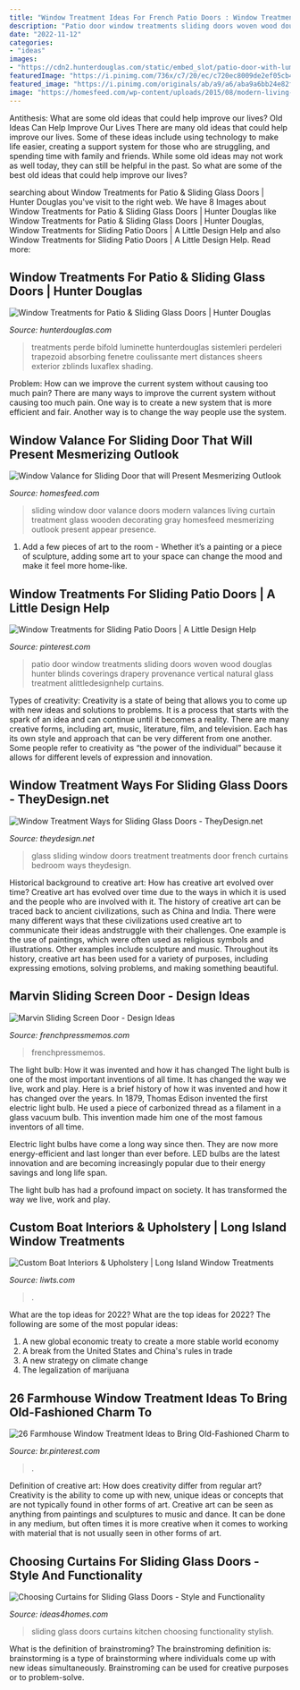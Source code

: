```yaml
---
title: "Window Treatment Ideas For French Patio Doors : Window Treatments For Patio &amp; Sliding Glass Doors"
description: "Patio door window treatments sliding doors woven wood douglas hunter blinds coverings drapery provenance vertical natural glass treatment alittledesignhelp curtains"
date: "2022-11-12"
categories:
- "ideas"
images:
- "https://cdn2.hunterdouglas.com/static/embed_slot/patio-door-with-luminette-banner.jpg"
featuredImage: "https://i.pinimg.com/736x/c7/20/ec/c720ec8009de2ef05cb4b940cf7a8c41--sliding-door-window-treatments-window-coverings.jpg"
featured_image: "https://i.pinimg.com/originals/ab/a9/a6/aba9a6bb24e82f1d646abff276a1e2fa.png"
image: "https://homesfeed.com/wp-content/uploads/2015/08/modern-living-room-with-valances-for-sliding-glass-doors-and-awesome-curtain-and-shades-window-treatment-with-gray-couch-sofa-and-wooden-coffee-table.png"
---
```



Antithesis: What are some old ideas that could help improve our lives?
Old Ideas Can Help Improve Our Lives
There are many old ideas that could help improve our lives. Some of these ideas include using technology to make life easier, creating a support system for those who are struggling, and spending time with family and friends. While some old ideas may not work as well today, they can still be helpful in the past. So what are some of the best old ideas that could help improve our lives?

	

		
searching about Window Treatments for Patio &amp; Sliding Glass Doors | Hunter Douglas you've visit to the right web. We have 8 Images about Window Treatments for Patio &amp; Sliding Glass Doors | Hunter Douglas like Window Treatments for Patio &amp; Sliding Glass Doors | Hunter Douglas, Window Treatments for Sliding Patio Doors | A Little Design Help and also Window Treatments for Sliding Patio Doors | A Little Design Help. Read more:
		
    
## Window Treatments For Patio &amp; Sliding Glass Doors | Hunter Douglas

<img loading=lazy src="https://cdn2.hunterdouglas.com/static/embed_slot/patio-door-with-luminette-banner.jpg" onerror="this.onerror=null;this.src='https://tse2.mm.bing.net/th?id=OIP.OfoMB3o4EUFPk5kkS6S9MgHaD6&amp;pid=15.1';" alt="Window Treatments for Patio &amp; Sliding Glass Doors | Hunter Douglas">

_Source: hunterdouglas.com_

>treatments perde bifold luminette hunterdouglas sistemleri perdeleri trapezoid absorbing fenetre coulissante mert distances sheers exterior zblinds luxaflex shading. 

	

Problem: How can we improve the current system without causing too much pain?
There are many ways to improve the current system without causing too much pain. One way is to create a new system that is more efficient and fair. Another way is to change the way people use the system.

    
## Window Valance For Sliding Door That Will Present Mesmerizing Outlook

<img loading=lazy src="https://homesfeed.com/wp-content/uploads/2015/08/modern-living-room-with-valances-for-sliding-glass-doors-and-awesome-curtain-and-shades-window-treatment-with-gray-couch-sofa-and-wooden-coffee-table.png" onerror="this.onerror=null;this.src='https://tse2.mm.bing.net/th?id=OIP.wcfliiZwqomlGs6p0V2xpAHaE8&amp;pid=15.1';" alt="Window Valance for Sliding Door that will Present Mesmerizing Outlook">

_Source: homesfeed.com_

>sliding window door valance doors modern valances living curtain treatment glass wooden decorating gray homesfeed mesmerizing outlook present appear presence. 

	

1. Add a few pieces of art to the room - Whether it’s a painting or a piece of sculpture, adding some art to your space can change the mood and make it feel more home-like.

    
## Window Treatments For Sliding Patio Doors | A Little Design Help

<img loading=lazy src="https://i.pinimg.com/736x/c7/20/ec/c720ec8009de2ef05cb4b940cf7a8c41--sliding-door-window-treatments-window-coverings.jpg" onerror="this.onerror=null;this.src='https://tse2.mm.bing.net/th?id=OIP.D6Bi8pJsqGRbSSW6Xs1wBgHaKH&amp;pid=15.1';" alt="Window Treatments for Sliding Patio Doors | A Little Design Help">

_Source: pinterest.com_

>patio door window treatments sliding doors woven wood douglas hunter blinds coverings drapery provenance vertical natural glass treatment alittledesignhelp curtains. 

	

Types of creativity:
Creativity is a state of being that allows you to come up with new ideas and solutions to problems. It is a process that starts with the spark of an idea and can continue until it becomes a reality. There are many creative forms, including art, music, literature, film, and television. Each has its own style and approach that can be very different from one another. Some people refer to creativity as “the power of the individual” because it allows for different levels of expression and innovation.

    
## Window Treatment Ways For Sliding Glass Doors - TheyDesign.net

<img loading=lazy src="http://theydesign.net/wp-content/uploads/2017/06/bedroom-french-door-curtains-window-treatments-for-sliding-glass-with-regard-to-sliding-glass-door-window-treatments-window-treatment-ways-for-sliding-glass-doors.jpg" onerror="this.onerror=null;this.src='https://tse3.mm.bing.net/th?id=OIP.YEMLQrhCO7Pufl9m1gKWIwHaGV&amp;pid=15.1';" alt="Window Treatment Ways for Sliding Glass Doors - TheyDesign.net">

_Source: theydesign.net_

>glass sliding window doors treatment treatments door french curtains bedroom ways theydesign. 

	

Historical background to creative art: How has creative art evolved over time?
Creative art has evolved over time due to the ways in which it is used and the people who are involved with it. The history of creative art can be traced back to ancient civilizations, such as China and India. There were many different ways that these civilizations used creative art to communicate their ideas andstruggle with their challenges. One example is the use of paintings, which were often used as religious symbols and illustrations. Other examples include sculpture and music. Throughout its history, creative art has been used for a variety of purposes, including expressing emotions, solving problems, and making something beautiful.

    
## Marvin Sliding Screen Door - Design Ideas

<img loading=lazy src="https://frenchpressmemos.com/wp-content/uploads/2021/03/0fc22bfeceff8904c3859c0d99099792-2-768x512.jpg" onerror="this.onerror=null;this.src='https://tse2.mm.bing.net/th?id=OIP.hynSWGfaUh-3wCnNAF96sQHaE8&amp;pid=15.1';" alt="Marvin Sliding Screen Door - Design Ideas">

_Source: frenchpressmemos.com_

>frenchpressmemos. 

	

The light bulb: How it was invented and how it has changed
The light bulb is one of the most important inventions of all time. It has changed the way we live, work and play. Here is a brief history of how it was invented and how it has changed over the years.
In 1879, Thomas Edison invented the first electric light bulb. He used a piece of carbonized thread as a filament in a glass vacuum bulb. This invention made him one of the most famous inventors of all time.

Electric light bulbs have come a long way since then. They are now more energy-efficient and last longer than ever before. LED bulbs are the latest innovation and are becoming increasingly popular due to their energy savings and long life span.

The light bulb has had a profound impact on society. It has transformed the way we live, work and play.

    
## Custom Boat Interiors &amp; Upholstery | Long Island Window Treatments

<img loading=lazy src="http://www.liwts.com/wp-content/uploads/2017/02/photo-22.jpg" onerror="this.onerror=null;this.src='https://tse4.mm.bing.net/th?id=OIP.P3yGvfBwLXFxlj3i2jUDTQHaJ6&amp;pid=15.1';" alt="Custom Boat Interiors &amp; Upholstery | Long Island Window Treatments">

_Source: liwts.com_

>. 

	

What are the top ideas for 2022?
What are the top ideas for 2022? The following are some of the most popular ideas: 
1. A new global economic treaty to create a more stable world economy 
2. A break from the United States and China's rules in trade 
3. A new strategy on climate change 
4. The legalization of marijuana 

    
## 26 Farmhouse Window Treatment Ideas To Bring Old-Fashioned Charm To

<img loading=lazy src="https://i.pinimg.com/originals/ab/a9/a6/aba9a6bb24e82f1d646abff276a1e2fa.png" onerror="this.onerror=null;this.src='https://tse4.mm.bing.net/th?id=OIP.C_3q3I7FFgOqOoWhBa-_dgHaLH&amp;pid=15.1';" alt="26 Farmhouse Window Treatment Ideas to Bring Old-Fashioned Charm to">

_Source: br.pinterest.com_

>. 

	

Definition of creative art: How does creativity differ from regular art?
Creativity is the ability to come up with new, unique ideas or concepts that are not typically found in other forms of art. Creative art can be seen as anything from paintings and sculptures to music and dance. It can be done in any medium, but often times it is more creative when it comes to working with material that is not usually seen in other forms of art.

    
## Choosing Curtains For Sliding Glass Doors - Style And Functionality

<img loading=lazy src="http://www.ideas4homes.com/wp-content/uploads/2015/08/Stylish-Curtains-for-Sliding-Glass-Doors-beside-Kitchen-with-Oak-Counter-and-Floating-Cabinet-facing-Long-Table.jpg" onerror="this.onerror=null;this.src='https://tse4.mm.bing.net/th?id=OIP.RZU_TRc7S4ttzuzDLjQMVAHaFX&amp;pid=15.1';" alt="Choosing Curtains for Sliding Glass Doors - Style and Functionality">

_Source: ideas4homes.com_

>sliding glass doors curtains kitchen choosing functionality stylish. 

	

What is the definition of brainstroming?
The brainstroming definition is:
brainstorming is a type of brainstorming where individuals come up with new ideas simultaneously. Brainstroming can be used for creative purposes or to problem-solve.

